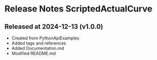 # Release Notes ScriptedActualCurve

## Released at 2024-12-13 (v1.0.0)

* Created from PythonApiExamples
* Added tags and references
* Added Documentation.md
* Modified README.md
